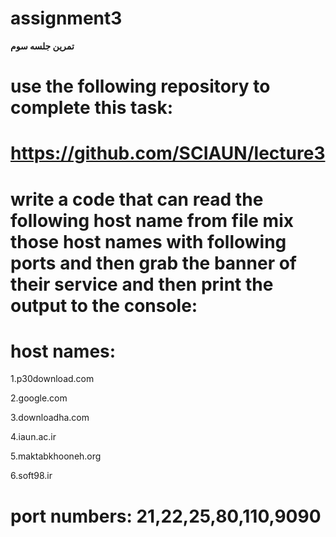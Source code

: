 # **assignment3**
**تمرین جلسه سوم**

# use the following repository to complete this task:

# https://github.com/SCIAUN/lecture3

# write a code that can read the following host name from file mix those host names with following ports and then grab the banner of their service and then print the output to the console:

# host names:

1.p30download.com

2.google.com

3.downloadha.com

4.iaun.ac.ir

5.maktabkhooneh.org

6.soft98.ir

# port numbers: 21,22,25,80,110,9090
